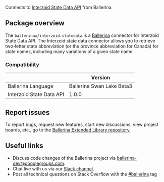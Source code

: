 Connects to [Interzoid State Data API](https://www.interzoid.com/services/getstateabbreviation) from Ballerina.

## Package overview

The `ballerinax/interzoid.statedata` is a [Ballerina](https://ballerina.io/) connector for Interzoid State Data API. The Interzoid state data connector allows you to retrieve two-letter state abbreviation (or the province abbreviation for Canada) for state names, including many variations of a given state name.

### Compatibility
|                             | Version                   |
|-----------------------------|---------------------------|
| Ballerina Language          | Ballerina Swan Lake Beta3 |
| Interzoid State Data API    | 1.0.0                     |

## Report issues
To report bugs, request new features, start new discussions, view project boards, etc., go to the [Ballerina Extended Library repository](https://github.com/ballerina-platform/ballerina-extended-library)

## Useful links
- Discuss code changes of the Ballerina project via [ballerina-dev@googlegroups.com](mailto:ballerina-dev@googlegroups.com).
- Chat live with us via our [Slack channel](https://ballerina.io/community/slack/).
- Post all technical questions on Stack Overflow with the [#ballerina](https://stackoverflow.com/questions/tagged/ballerina) tag
